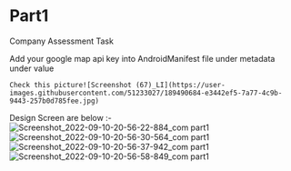 # Part1
Company Assessment Task

Add your google map api key into AndroidManifest file under metadata under value

    Check this picture![Screenshot (67)_LI](https://user-images.githubusercontent.com/51233027/189490684-e3442ef5-7a77-4c9b-9443-257b0d785fee.jpg)



Design Screen are below :-
![Screenshot_2022-09-10-20-56-22-884_com part1](https://user-images.githubusercontent.com/51233027/189490720-c509919e-a8f3-43ab-ac11-e67124c692d7.jpg)
![Screenshot_2022-09-10-20-56-30-564_com part1](https://user-images.githubusercontent.com/51233027/189490722-ddf457f9-af41-459d-ade1-58090146a700.jpg)
![Screenshot_2022-09-10-20-56-37-942_com part1](https://user-images.githubusercontent.com/51233027/189490724-be2a7291-2b62-4098-977d-ec3031b905ca.jpg)
![Screenshot_2022-09-10-20-56-58-849_com part1](https://user-images.githubusercontent.com/51233027/189490726-8e220e2a-71c0-492e-bfab-41d2832982df.jpg)
